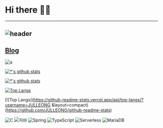 # Hi there 👋:smirk:
---
![header](https://capsule-render.vercel.app/api?type=rounded&color=auto&height=300&section=header&text=데이터%20분석가&fontSize=90)
---
[Blog](https://julleong.tistory.com/)
---



![a](https://user-images.githubusercontent.com/117628817/200505918-10797321-4c17-4103-8298-c22412ce5c93.png)

[![*'s github stats](https://github-readme-stats.vercel.app/api?username=JULLEONG)](https://github.com/JULLEONG)

[![*'s github stats](https://github-readme-stats.vercel.app/api?username=JULLEONG&show_icons=true&theme=radical)](https://github.com/JULLEONG)

[![Top Langs](https://github-readme-stats.vercel.app/api/top-langs/?username=JULLEONG)](https://github.com/JULLEONG/github-readme-stats)

[![Top Langs](https://github-readme-stats.vercel.app/api/top-langs/?username=JULLEONG &layout=compact)(https://github.com/JULLEONG/github-readme-stats)

![C](https://img.shields.io/badge/-C-123456?style=flat-square&logo=C&logoColor=black)
![자바](https://img.shields.io/badge/-자바-007396?style=flat&logo=Java&logoColor=ffffff)
![Spring](https://img.shields.io/badge/-Spring-6DB33F?style=for-the-badge&logo=Spring&logoColor=white)
![TypeScript](https://img.shields.io/badge/-TypeScript-3178C6?style=flat-square&logo=TypeScript&logoColor=white)
![Serverless](https://img.shields.io/badge/-Serverless-FD5750?style=flat-square&logo=Serverless&logoColor=magenta)
![MariaDB](https://img.shields.io/badge/-MariaDB-1F305F?style=flat-square&logo=mariadb&logoColor=white)
